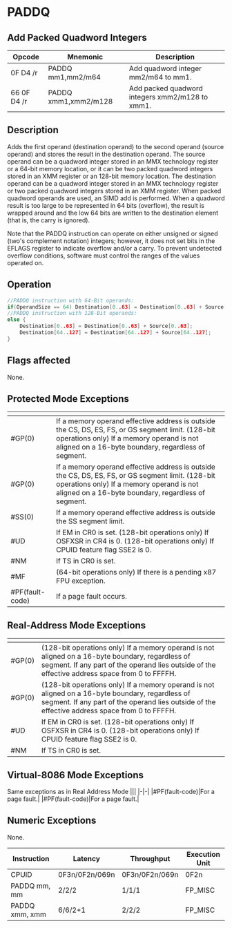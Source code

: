 # PADDQ
 
## Add Packed Quadword Integers
 
 
|Opcode|Mnemonic|Description|
|-|-|-|
|0F D4 /r|PADDQ mm1,mm2/m64|Add quadword integer mm2/m64 to mm1.|
|66 0F D4 /r|PADDQ xmm1,xmm2/m128|Add packed quadword integers xmm2/m128 to xmm1.|
 
## Description
 
Adds the first operand (destination operand) to the second operand (source operand) and stores the result in the destination operand. The source operand can be a quadword integer stored in an MMX technology register or a 64-bit memory location, or it can be two packed quadword integers stored in an XMM register or an 128-bit memory location. The destination operand can be a quadword integer stored in an MMX technology register or two packed quadword integers stored in an XMM register. When packed quadword operands are used, an SIMD add is performed. When a quadword result is too large to be represented in 64 bits (overflow), the result is wrapped around and the low 64 bits are written to the destination element (that is, the carry is ignored).
 
Note that the PADDQ instruction can operate on either unsigned or signed (two's complement notation) integers; however, it does not set bits in the EFLAGS register to indicate overflow and/or a carry. To prevent undetected overflow conditions, software must control the ranges of the values operated on.
 
 
## Operation
 
```c
//PADDQ instruction with 64-Bit operands:
if(OperandSize == 64) Destination[0..63] = Destination[0..63] + Source[0..63];
//PADDQ instruction with 128-Bit operands:
else {
	Destination[0..63] = Destination[0..63] + Source[0..63];
	Destination[64..127] = Destination[64..127] + Source[64..127];
}

```
 
 
## Flags affected
 
None.

 
 
## Protected Mode Exceptions
 
|[]()||
|-|-|
|#GP(0)|If a memory operand effective address is outside the CS, DS, ES, FS, or GS segment limit. (128-bit operations only) If a memory operand is not aligned on a 16-byte boundary, regardless of segment.|
|#GP(0)|If a memory operand effective address is outside the CS, DS, ES, FS, or GS segment limit. (128-bit operations only) If a memory operand is not aligned on a 16-byte boundary, regardless of segment.|
|#SS(0)|If a memory operand effective address is outside the SS segment limit.|
|#UD|If EM in CR0 is set. (128-bit operations only) If OSFXSR in CR4 is 0. (128-bit operations only) If CPUID feature flag SSE2 is 0.|
|#NM|If TS in CR0 is set.|
|#MF|(64-bit operations only) If there is a pending x87 FPU exception.|
|#PF(fault-code)|If a page fault occurs.|
 
## Real-Address Mode Exceptions
 
|[]()||
|-|-|
|#GP(0)|(128-bit operations only) If a memory operand is not aligned on a 16-byte boundary, regardless of segment. If any part of the operand lies outside of the effective address space from 0 to FFFFH.|
|#GP(0)|(128-bit operations only) If a memory operand is not aligned on a 16-byte boundary, regardless of segment. If any part of the operand lies outside of the effective address space from 0 to FFFFH.|
|#UD|If EM in CR0 is set. (128-bit operations only) If OSFXSR in CR4 is 0. (128-bit operations only) If CPUID feature flag SSE2 is 0.|
|#NM|If TS in CR0 is set.|
 
## Virtual-8086 Mode Exceptions
 
Same exceptions as in Real Address Mode
|[]()||
|-|-|
|#PF(fault-code)|For a page fault.|
|#PF(fault-code)|For a page fault.|
 
## Numeric Exceptions
 
None.
 
|Instruction|Latency|Throughput|Execution Unit|
|-|-|-|-|
|CPUID|0F3n/0F2n/069n|0F3n/0F2n/069n|0F2n|
|PADDQ mm, mm|2/2/2|1/1/1|FP_MISC|
|PADDQ xmm, xmm|6/6/2+1|2/2/2|FP_MISC|
